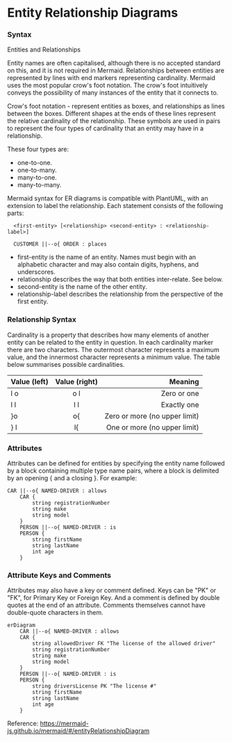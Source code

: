 # Entity Relationship Diagrams

### Syntax

Entities and Relationships

Entity names are often capitalised, although there is no accepted standard on this, and it is not required in Mermaid.
Relationships between entities are represented by lines with end markers representing cardinality. Mermaid uses the most popular crow's foot notation. The crow's foot intuitively conveys the possibility of many instances of the entity that it connects to.

Crow's foot notation - represent entities as boxes, and relationships as lines between the boxes. Different shapes at the ends of these lines represent the relative cardinality of the relationship. These symbols are used in pairs to represent the four types of cardinality that an entity may have in a relationship.

These four types are:

- one-to-one.
- one-to-many.
- many-to-one.
- many-to-many.

Mermaid syntax for ER diagrams is compatible with PlantUML, with an extension to label the relationship. Each statement consists of the following parts:

```
  <first-entity> [<relationship> <second-entity> : <relationship-label>]

  CUSTOMER ||--o{ ORDER : places
```

- first-entity is the name of an entity. Names must begin with an alphabetic character and may also contain digits, hyphens, and underscores.
- relationship describes the way that both entities inter-relate. See below.
- second-entity is the name of the other entity.
- relationship-label describes the relationship from the perspective of the first entity.

### Relationship Syntax

Cardinality is a property that describes how many elements of another entity can be related to the entity in question. In each cardinality marker there are two characters. The outermost character represents a maximum value, and the innermost character represents a minimum value. The table below summarises possible cardinalities.

| Value (left)  | Value (right)   | Meaning                          |
| :------------ |:---------------:| -----:                           |
| l o           |   o l           | Zero or one                      |
| l l           | l l             |   Exactly one                    |
| }o            | o{              |    Zero or more (no upper limit) |
| } l           | l{              |    One or more (no upper limit)  |

### Attributes

Attributes can be defined for entities by specifying the entity name followed by a block containing multiple type name pairs, where a block is delimited by an opening { and a closing }. For example:

```
CAR ||--o{ NAMED-DRIVER : allows
    CAR {
        string registrationNumber
        string make
        string model
    }
    PERSON ||--o{ NAMED-DRIVER : is
    PERSON {
        string firstName
        string lastName
        int age
    }
```

### Attribute Keys and Comments

Attributes may also have a key or comment defined. Keys can be "PK" or "FK", for Primary Key or Foreign Key. And a comment is defined by double quotes at the end of an attribute. Comments themselves cannot have double-quote characters in them.

```
erDiagram
    CAR ||--o{ NAMED-DRIVER : allows
    CAR {
        string allowedDriver FK "The license of the allowed driver"
        string registrationNumber
        string make
        string model
    }
    PERSON ||--o{ NAMED-DRIVER : is
    PERSON {
        string driversLicense PK "The license #"
        string firstName
        string lastName
        int age
    }
```

Reference: https://mermaid-js.github.io/mermaid/#/entityRelationshipDiagram
